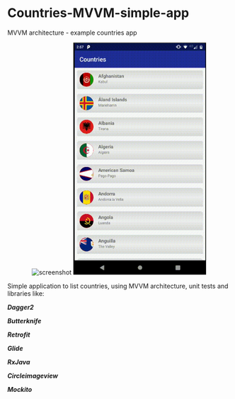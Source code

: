 # Countries-MVVM-simple-app
MVVM architecture - example countries app

<p align="center">
  <img src="https://raw.githubusercontent.com/BlitzV/Countries-MVVM-simple-app/master/screenshots/Selecci%C3%B3n_004.png" width="300" title="screenshot">
  <img src="https://raw.githubusercontent.com/BlitzV/Countries-MVVM-simple-app/master/screenshots/test_country_video_gif.gif" width="300" alt="gift example">
</p>

Simple application to list countries, using MVVM architecture, unit tests and libraries like:

***Dagger2***

***Butterknife***

***Retrofit***

***Glide***

***RxJava***

***Circleimageview***

***Mockito***


